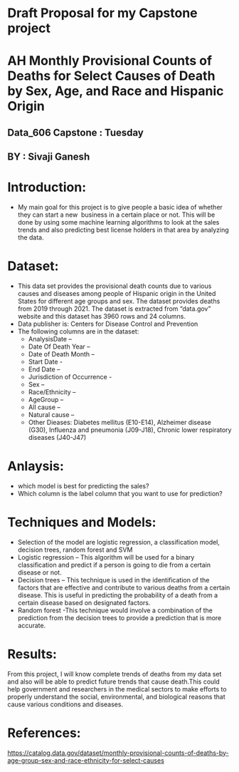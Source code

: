 # Draft Proposal for my Capstone project 

# AH Monthly Provisional Counts of Deaths for Select Causes of Death by Sex, Age, and Race and Hispanic Origin

## Data_606 Capstone : Tuesday

## BY : Sivaji Ganesh

# Introduction:
* My main goal for this project is to give people a basic idea of whether they can start a new  business in a certain place or not. This will be done by using         some machine learning algorithms to look at the sales trends and also predicting best license holders in that area by analyzing the data.

# Dataset:
* This data set provides the provisional death counts due to various causes and diseases among people of Hispanic origin in the United States for different age         groups and sex. The dataset provides deaths from 2019 through 2021. The dataset is extracted from “data.gov” website and this dataset has 3960 rows and 24           columns.
* Data publisher is: Centers for Disease Control and Prevention 
* The following columns are in the dataset:
  * AnalysisDate – 
  * Date Of Death Year – 
  * Date of Death Month – 
  * Start Date  - 
  * End Date – 
  * Jurisdiction of Occurrence - 
  * Sex –
  * Race/Ethnicity –
  * AgeGroup – 
  * All cause –
  * Natural cause – 
  * Other Dieases: Diabetes mellitus (E10-E14), Alzheimer disease (G30), Influenza and pneumonia (J09-J18), Chronic lower respiratory diseases (J40-J47)


# Anlaysis:
* which model is best for predicting the sales?
* Which column is the label column that you want to use for prediction?


# Techniques and Models:
  * Selection of the model are logistic regression, a classification model, decision trees, random forest and SVM 
  * Logistic regression – This algorithm will be used for a binary classification and predict if a person is going to die from a certain disease or not.
  * Decision trees – This technique is used in the identification of the factors that are effective and contribute to various deaths from a certain disease. This is       useful in predicting the probability of a death from a certain disease based on designated factors.
  * Random forest -This technique would involve a combination of the prediction from the decision trees to provide a prediction that is more accurate.



# Results:
  From this project, I will know complete trends of deaths from my data set and also will be able to predict future trends that cause death.This could help             government and researchers in the medical sectors to make efforts to properly understand the social, environmental, and biological reasons that cause various         conditions and diseases.

# References:
  https://catalog.data.gov/dataset/monthly-provisional-counts-of-deaths-by-age-group-sex-and-race-ethnicity-for-select-causes
